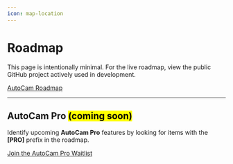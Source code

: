 ```yaml
---
icon: map-location
---
```


# Roadmap

This page is intentionally minimal. For the live roadmap, view the public GitHub project actively used in development.

<a href="https://github.com/users/AgnivD/projects/3" class="button primary" data-icon="github">AutoCam Roadmap</a>

***

## AutoCam Pro <mark style="color:$info;">(coming soon)</mark>

Identify upcoming **AutoCam Pro** features by looking for items with the **\[PRO]** prefix in the roadmap.

<a href="https://www.renderrides.com/autocam-pro" class="button primary" data-icon="aperture">Join the AutoCam Pro Waitlist</a>

&#x20;&#x20;
